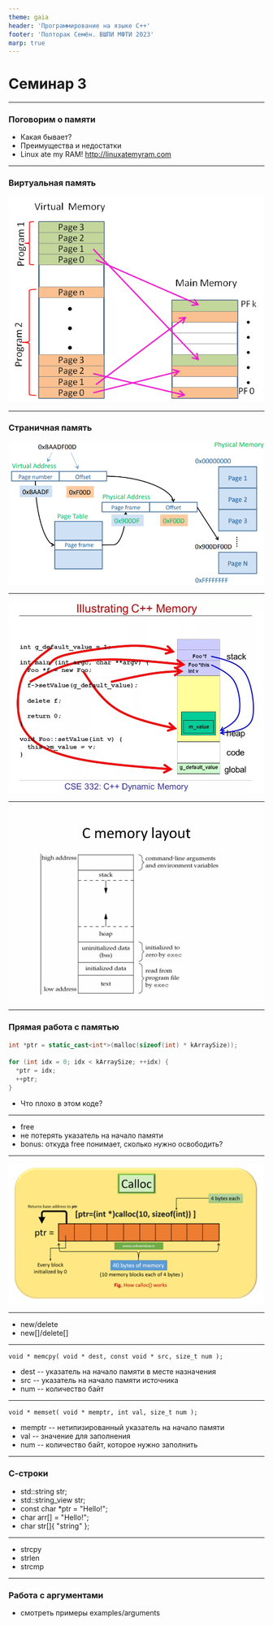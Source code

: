 ```yaml
---
theme: gaia
header: 'Программирование на языке C++'
footer: 'Полторак Семён. ВШПИ МФТИ 2023'
marp: true
---
```


# Семинар 3

---

### Поговорим о памяти

* Какая бывает?
* Преимущества и недостатки
* Linux ate my RAM! http://linuxatemyram.com

---

### Виртуальная память

![bg 48%](images/virtual_memory.png)

---

### Страничная память

![bg 60%](images/ph_memory.png)

---

![bg 60%](images/cpp_memory_model.jpg)

---

![bg 60%](images/memory_layyout.png)

---

### Прямая работа с памятью

```cpp
int *ptr = static_cast<int*>(malloc(sizeof(int) * kArraySize));

for (int idx = 0; idx < kArraySize; ++idx) {
  *ptr = idx;
  ++ptr;
}
```

* Что плохо в этом коде?

---

* free
* не потерять указатель на начало памяти
* bonus: откуда free понимает, сколько нужно освободить?

---

![bg 80%](images/calloc-1.png)

---

* new/delete
* new[]/delete[]

---

```
void * memcpy( void * dest, const void * src, size_t num );
```

* dest -- указатель на начало памяти в месте назначения
* src -- указатель на начало памяти источника
* num -- количество байт

---

```
void * memset( void * memptr, int val, size_t num );
```

* memptr -- нетипизированный указатель на начало памяти
* val -- значение для заполнения
* num -- количество байт, которое нужно заполнить

---

### С-строки

* std::string str;
* std::string_view str;
* const char *ptr = "Hello!";
* char arr[] = "Hello!";
* char str[]{ "string" };

---

* strcpy
* strlen
* strcmp

---

### Работа с аргументами

* смотреть примеры examples/arguments
